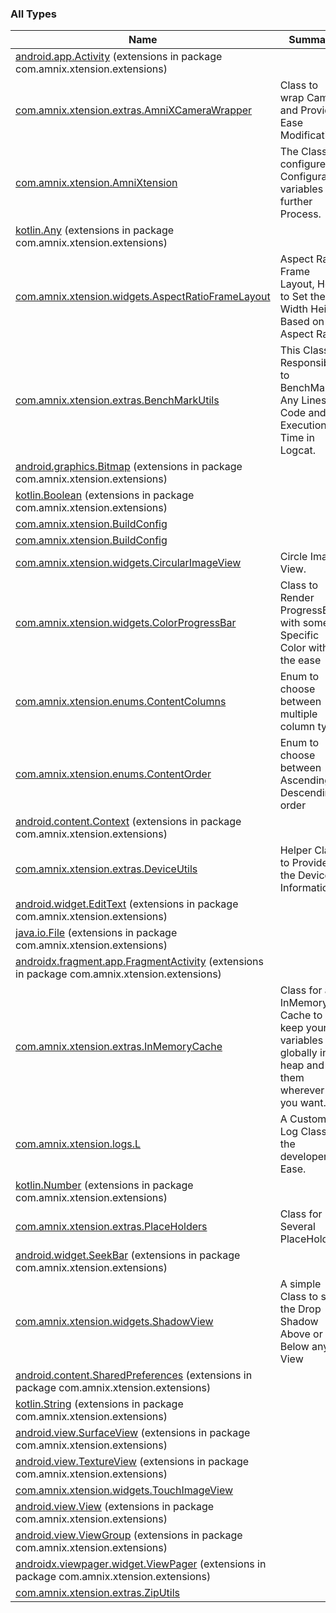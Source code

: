 

### All Types

| Name | Summary |
|---|---|
| [android.app.Activity](../com.amnix.xtension.extensions/android.app.-activity/index.md) (extensions in package com.amnix.xtension.extensions) |  |
| [com.amnix.xtension.extras.AmniXCameraWrapper](../com.amnix.xtension.extras/-amni-x-camera-wrapper/index.md) | Class to wrap Camera and Provide Ease Modifications |
| [com.amnix.xtension.AmniXtension](../com.amnix.xtension/-amni-xtension/index.md) | The Class to configure the Configurable variables for further Process. |
| [kotlin.Any](../com.amnix.xtension.extensions/kotlin.-any/index.md) (extensions in package com.amnix.xtension.extensions) |  |
| [com.amnix.xtension.widgets.AspectRatioFrameLayout](../com.amnix.xtension.widgets/-aspect-ratio-frame-layout/index.md) | Aspect Ratio Frame Layout, Here to Set the Width Height Based on Aspect Ratio |
| [com.amnix.xtension.extras.BenchMarkUtils](../com.amnix.xtension.extras/-bench-mark-utils/index.md) | This Class is Responsible to BenchMark Any Lines of Code and Its Execution Time in Logcat. |
| [android.graphics.Bitmap](../com.amnix.xtension.extensions/android.graphics.-bitmap/index.md) (extensions in package com.amnix.xtension.extensions) |  |
| [kotlin.Boolean](../com.amnix.xtension.extensions/kotlin.-boolean/index.md) (extensions in package com.amnix.xtension.extensions) |  |
| [com.amnix.xtension.BuildConfig](../com.amnix.xtension/-build-config/index.md) |  |
| [com.amnix.xtension.BuildConfig](../com.amnix.xtension/-build-config/index.md) |  |
| [com.amnix.xtension.widgets.CircularImageView](../com.amnix.xtension.widgets/-circular-image-view/index.md) | Circle Image View. |
| [com.amnix.xtension.widgets.ColorProgressBar](../com.amnix.xtension.widgets/-color-progress-bar/index.md) | Class to Render ProgressBar with some Specific Color with the ease |
| [com.amnix.xtension.enums.ContentColumns](../com.amnix.xtension.enums/-content-columns/index.md) | Enum to choose between multiple column type |
| [com.amnix.xtension.enums.ContentOrder](../com.amnix.xtension.enums/-content-order/index.md) | Enum to choose between Ascending or Descending order |
| [android.content.Context](../com.amnix.xtension.extensions/android.content.-context/index.md) (extensions in package com.amnix.xtension.extensions) |  |
| [com.amnix.xtension.extras.DeviceUtils](../com.amnix.xtension.extras/-device-utils/index.md) | Helper Class to Provide the Device Informations |
| [android.widget.EditText](../com.amnix.xtension.extensions/android.widget.-edit-text/index.md) (extensions in package com.amnix.xtension.extensions) |  |
| [java.io.File](../com.amnix.xtension.extensions/java.io.-file/index.md) (extensions in package com.amnix.xtension.extensions) |  |
| [androidx.fragment.app.FragmentActivity](../com.amnix.xtension.extensions/androidx.fragment.app.-fragment-activity/index.md) (extensions in package com.amnix.xtension.extensions) |  |
| [com.amnix.xtension.extras.InMemoryCache](../com.amnix.xtension.extras/-in-memory-cache/index.md) | Class for an InMemory Cache to keep your variables globally in heap and get them wherever you want. |
| [com.amnix.xtension.logs.L](../com.amnix.xtension.logs/-l/index.md) | A Custom Log Class for the developer Ease. |
| [kotlin.Number](../com.amnix.xtension.extensions/kotlin.-number/index.md) (extensions in package com.amnix.xtension.extensions) |  |
| [com.amnix.xtension.extras.PlaceHolders](../com.amnix.xtension.extras/-place-holders/index.md) | Class for Several PlaceHolders |
| [android.widget.SeekBar](../com.amnix.xtension.extensions/android.widget.-seek-bar/index.md) (extensions in package com.amnix.xtension.extensions) |  |
| [com.amnix.xtension.widgets.ShadowView](../com.amnix.xtension.widgets/-shadow-view/index.md) | A simple Class to set the Drop Shadow Above or Below any View |
| [android.content.SharedPreferences](../com.amnix.xtension.extensions/android.content.-shared-preferences/index.md) (extensions in package com.amnix.xtension.extensions) |  |
| [kotlin.String](../com.amnix.xtension.extensions/kotlin.-string/index.md) (extensions in package com.amnix.xtension.extensions) |  |
| [android.view.SurfaceView](../com.amnix.xtension.extensions/android.view.-surface-view/index.md) (extensions in package com.amnix.xtension.extensions) |  |
| [android.view.TextureView](../com.amnix.xtension.extensions/android.view.-texture-view/index.md) (extensions in package com.amnix.xtension.extensions) |  |
| [com.amnix.xtension.widgets.TouchImageView](../com.amnix.xtension.widgets/-touch-image-view/index.md) |  |
| [android.view.View](../com.amnix.xtension.extensions/android.view.-view/index.md) (extensions in package com.amnix.xtension.extensions) |  |
| [android.view.ViewGroup](../com.amnix.xtension.extensions/android.view.-view-group/index.md) (extensions in package com.amnix.xtension.extensions) |  |
| [androidx.viewpager.widget.ViewPager](../com.amnix.xtension.extensions/androidx.viewpager.widget.-view-pager/index.md) (extensions in package com.amnix.xtension.extensions) |  |
| [com.amnix.xtension.extras.ZipUtils](../com.amnix.xtension.extras/-zip-utils/index.md) |  |

